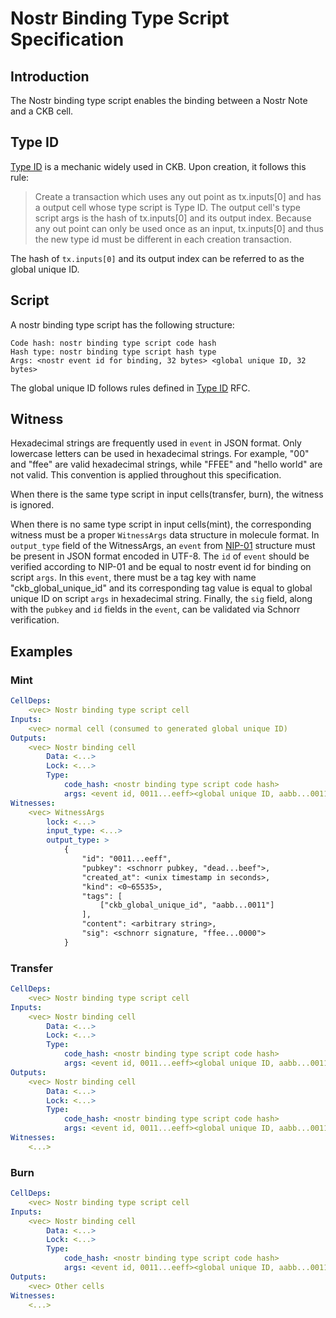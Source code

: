 # Nostr Binding Type Script Specification

## Introduction

The Nostr binding type script enables the binding between a Nostr Note and a CKB cell. <TODO>

## Type ID
[Type ID](https://github.com/nervosnetwork/rfcs/blob/master/rfcs/0022-transaction-structure/0022-transaction-structure.md#type-id) is a mechanic widely used in CKB. Upon creation, it follows this rule:
> Create a transaction which uses any out point as tx.inputs[0] and has a output
> cell whose type script is Type ID. The output cell's type script args is the
> hash of tx.inputs[0] and its output index. Because any out point can only be
> used once as an input, tx.inputs[0] and thus the new type id must be different
> in each creation transaction.

The hash of `tx.inputs[0]` and its output index can be referred to as the global unique ID.

## Script
A nostr binding type script has the following structure:
```
Code hash: nostr binding type script code hash
Hash type: nostr binding type script hash type
Args: <nostr event id for binding, 32 bytes> <global unique ID, 32 bytes>
```

The global unique ID follows rules defined in [Type ID](https://github.com/nervosnetwork/rfcs/blob/master/rfcs/0022-transaction-structure/0022-transaction-structure.md#type-id) RFC.

## Witness
Hexadecimal strings are frequently used in `event` in JSON format. Only
lowercase letters can be used in hexadecimal strings. For example, "00" and
"ffee" are valid hexadecimal strings, while "FFEE" and "hello world" are not
valid. This convention is applied throughout this specification.

When there is the same type script in input cells(transfer, burn), the witness
is ignored.

When there is no same type script in input cells(mint), the corresponding
witness must be a proper `WitnessArgs` data structure in molecule format. In
`output_type` field of the WitnessArgs, an `event` from
[NIP-01](https://github.com/nostr-protocol/nips/blob/master/01.md) structure
must be present in JSON format encoded in UTF-8. The `id` of `event` should be
verified according to NIP-01 and be equal to nostr event id for binding on
script `args`. In this `event`, there must be a tag key with name
"ckb_global_unique_id" and its corresponding tag value is equal to global unique
ID on script `args` in hexadecimal string. Finally, the `sig` field, along with
the `pubkey` and `id` fields in the `event`, can be validated via Schnorr
verification.


## Examples


### Mint
```yaml
CellDeps:
    <vec> Nostr binding type script cell
Inputs:
    <vec> normal cell (consumed to generated global unique ID)
Outputs:
    <vec> Nostr binding cell
        Data: <...>
        Lock: <...>
        Type:
            code_hash: <nostr binding type script code hash>
            args: <event id, 0011...eeff><global unique ID, aabb...0011>
Witnesses:
    <vec> WitnessArgs
        lock: <...>
        input_type: <...>
        output_type: >
            {
                "id": "0011...eeff",
                "pubkey": <schnorr pubkey, "dead...beef">,
                "created_at": <unix timestamp in seconds>,
                "kind": <0~65535>,
                "tags": [
                    ["ckb_global_unique_id", "aabb...0011"]
                ],
                "content": <arbitrary string>,
                "sig": <schnorr signature, "ffee...0000">
            }
```


### Transfer
```yaml
CellDeps:
    <vec> Nostr binding type script cell
Inputs:
    <vec> Nostr binding cell
        Data: <...>
        Lock: <...>
        Type:
            code_hash: <nostr binding type script code hash>
            args: <event id, 0011...eeff><global unique ID, aabb...0011>
Outputs:
    <vec> Nostr binding cell
        Data: <...>
        Lock: <...>
        Type:
            code_hash: <nostr binding type script code hash>
            args: <event id, 0011...eeff><global unique ID, aabb...0011>
Witnesses:
    <...>
```

### Burn
```yaml
CellDeps:
    <vec> Nostr binding type script cell
Inputs:
    <vec> Nostr binding cell
        Data: <...>
        Lock: <...>
        Type:
            code_hash: <nostr binding type script code hash>
            args: <event id, 0011...eeff><global unique ID, aabb...0011>
Outputs:
    <vec> Other cells
Witnesses:
    <...>
```
